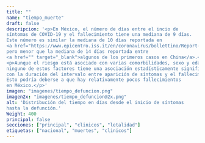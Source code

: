 ```yaml
---
title: ""
name: "tiempo_muerte"
draft: false
descripcion: '<p>En México, el número de días entre el incio de
síntomas de COVID-19 y el fallecimiento tiene una mediana de 9 días.
Este número es similar la mediana de 10 días reportada en
<a href="https://www.epicentro.iss.it/en/coronavirus/bollettino/Report-COVID-2019_2_april_2020.pdf" target="_blank">un estudio sobre Italia</a>,
pero menor que la mediana de 14 días reportada entre
<a href="" target="_blank">algunos de los primeros casos en China</a>.</p>
<p>Aunque el riesgo está asociado con varias comorbilidades, sexo y edad,
ninguno de estos factores tiene una asociación estadísticamente significativa
con la duración del intervalo entre aparición de síntomas y el fallecimiento.
Esto podría deberse a que hay relativamente pocos fallecimientos
en México.</p>'
imagen: "imagenes/tiempo_defuncion.png"
imagen2x: "imagenes/tiempo_defuncion@2x.png"
alt: 'Distribución del tiempo en días desde el inicio de síntomas
hasta la defunción.'
Weight: 400
principal: false
secciones: ["principal", "clinicos", "letalidad"]
etiquetas: ["nacional", "muertes", "clinicos"]
---
```

